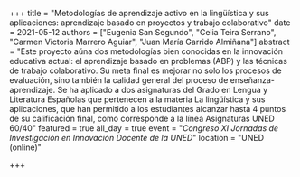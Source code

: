 +++
title = "Metodologías de aprendizaje activo en la lingüística y sus aplicaciones: aprendizaje basado en proyectos y trabajo colaborativo"
date = 2021-05-12
authors = ["Eugenia San Segundo", "Celia Teira Serrano", "Carmen Victoria Marrero Aguiar", "Juan Mar&iacute;a Garrido Almi&#241;ana"]
abstract = "Este proyecto a&#250;na dos metodolog&#237;as bien conocidas en la innovaci&#243;n educativa actual: el aprendizaje basado en problemas (ABP) y las t&#233;cnicas de trabajo colaborativo. Su meta final es mejorar no solo los procesos de evaluaci&#243;n, sino tambi&#233;n la calidad general del proceso de ense&#241;anza-aprendizaje. Se ha aplicado a dos asignaturas del Grado en Lengua y Literatura Espa&#241;olas que pertenecen a la materia La ling&#252;&#237;stica y sus aplicaciones, que han permitido a los estudiantes alcanzar hasta 4 puntos de su calificaci&#243;n final, como corresponde a la l&#237;nea Asignaturas UNED 60/40"
featured = true
all_day = true
event = "*Congreso XI Jornadas de Investigaci&#243;n en Innovaci&#243;n Docente de la UNED*"
location = "UNED (online)"

+++

